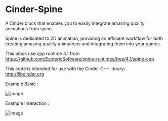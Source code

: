 # Cinder-Spine

A Cinder block that enables you to easily integrate amazing quality animations from spine.

Spine is dedicated to 2D animation, providing an efficient workflow for both creating amazing quality animations and integrating them into your games.

This block use cpp runtime 4.1 from https://github.com/EsotericSoftware/spine-runtimes/tree/4.1/spine-cpp

This code is intended for use with the Cinder C++ library: http://libcinder.org

Example Basic :

![image](https://user-images.githubusercontent.com/985676/182033700-694c8522-e9f3-4c35-a759-09af88c64976.png)

Example Interaction :

![image](https://user-images.githubusercontent.com/985676/182668132-7809a02d-8006-4faa-b327-545aca4aa49b.png)
